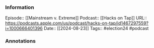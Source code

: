 ### Information

Episode:: [[Mainstream v. Extreme]]
Podcast:: [[Hacks on Tap]]
URL:: https://podcasts.apple.com/us/podcast/hacks-on-tap/id1467297559?i=1000666401396
Date:: [[2024-08-23]]
Tags:: #election24 
#podcast


### Annotations

